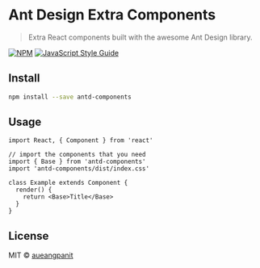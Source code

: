 # Ant Design Extra Components

> Extra React components built with the awesome Ant Design library.

[![NPM](https://img.shields.io/npm/v/@flr42/antd-components.svg)](https://www.npmjs.com/package/antd-components) [![JavaScript Style Guide](https://img.shields.io/badge/code_style-standard-brightgreen.svg)](https://standardjs.com)

## Install

```bash
npm install --save antd-components
```

## Usage

```tsx
import React, { Component } from 'react'

// import the components that you need
import { Base } from 'antd-components'
import 'antd-components/dist/index.css'

class Example extends Component {
  render() {
    return <Base>Title</Base>
  }
}
```

## License

MIT © [aueangpanit](https://github.com/aueangpanit)
